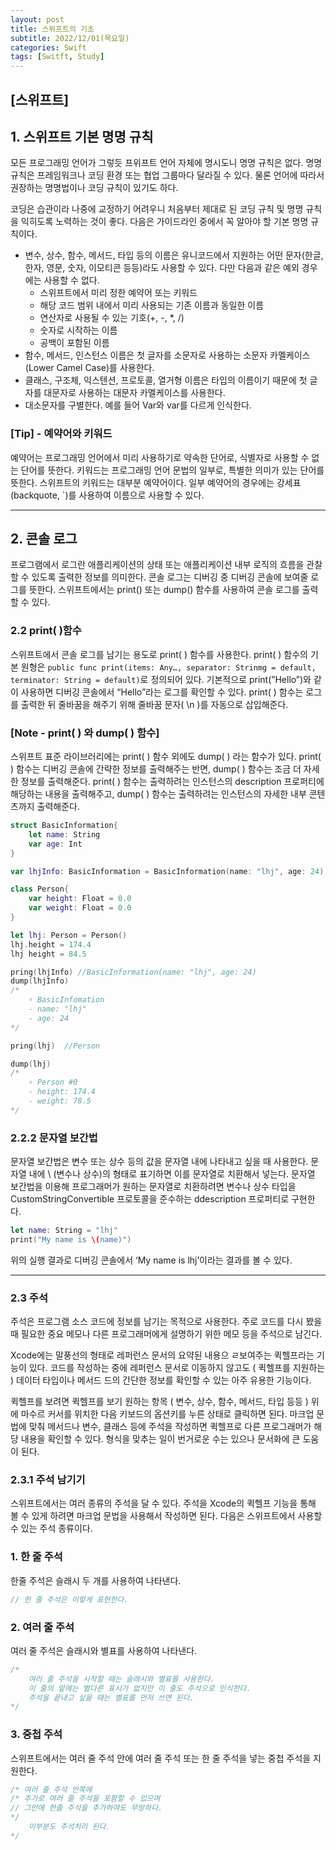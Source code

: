 ```yaml
---
layout: post
title: 스위프트의 기초
subtitle: 2022/12/01(목요일)
categories: Swift
tags: [Switft, Study]
---
```


## [스위프트]

## 1. 스위프트 기본 명명 규칙

모든 프로그래밍 언어가 그렇듯 프위프트 언어 자체에 명시도니 명명 규칙은 없다. 명명 규칙은 프레임워크나 코딩 환경 또는 협업 그룹마다 달라질 수 있다. 물론 언어에 따라서 권장하는 명명법이나 코딩 규칙이 있기도 하다.

코딩은 습관이라 나중에 교정하기 어려우니 처음부터 제대로 된 코딩 규칙 및 명명 규칙을 익히도록 노력하는 것이 좋다. 다음은 가이드라인 중에서 꼭 알아야 할 기본 명명 규칙이다.

- 변수, 상수, 함수, 메서드, 타입 등의 이름은 유니코드에서 지원하는 어떤 문자(한글, 한자, 영문, 숫자, 이모티콘 등등)라도 사용할 수 있다. 다만 다음과 같은 예외 경우에는 사용할 수 없다.
    - 스위프트에서 미리 정한 예약어 또는 키워드
    - 해당 코드 범위 내에서 미리 사용되는 기존 이름과 동일한 이름
    - 연산자로 사용될 수 있는 기호(+, -, *, /)
    - 숫자로 시작하는 이름
    - 공백이 포함된 이름
- 함수, 메서드, 인스턴스 이름은 첫 글자를 소문자로 사용하는 소문자 카멜케이스(Lower Camel Case)를 사용한다.
- 클래스, 구조체, 익스텐션, 프로토콜, 열거형 이름은 타입의 이름이기 때문에 첫 글자를 대문자로 사용하는 대문자 카멜케이스를 사용한다.
- 대소문자를 구별한다. 예를 들어 Var와 var를 다르게 인식한다.

### [Tip] - 예약어와 키워드

예약어는 프로그래밍 언어에서 미리 사용하기로 약속한 단어로, 식별자로 사용할 수 없는 단어를 뜻한다. 키워드는 프로그래밍 언어 문법의 일부로, 특별한 의미가 있는 단어를 뜻한다. 스위프트의 키워드는 대부분 예약어이다. 일부 예약어의 경우에는 강세표(backquote, `)를 사용하여 이름으로 사용할 수 있다.

---

## 2. 콘솔 로그

프로그램에서 로그란 애플리케이션의 상태 또는 애플리케이션 내부 로직의 흐름을 관찰할 수 있도록 출력한 정보를 의미한다. 콘솔 로그는 디버깅 중 디버깅 콘솔에 보여줄 로그를 뜻한다. 스위프트에서는 print() 또는 dump() 함수를 사용하여 콘솔 로그를 출력할 수 있다.

### 2.2 print( )함수

스위프트에서 콘솔 로그를 남기는 용도로 print( ) 함수를 사용한다. print( ) 함수의 기본 원형은 `public func print(items: Any…, separator: Strinmg = default, terminator: String = default)`로 정의되어 있다. 기본적으로 print(”Hello”)와 같이 사용하면 디버깅 콘솔에서 “Hello”라는 로그를 확인할 수 있다. print( ) 함수는 로그를 출력한 뒤 줄바꿈을 해주기 위해 줄바꿈 문자( \n )를 자동으로 삽입해준다.

### [Note - print( ) 와 dump( ) 함수]

스위프트 표준 라이브러리에는 print( ) 함수 외에도 dump( ) 라는 함수가 있다.  print( ) 함수는 디버깅 콘솔에 간략한 정보를 출력해주는 반면, dump( ) 함수는 조금 더 자세한 정보를 출력해준다. print( ) 함수는 출력하려는 인스턴스의 description 프로퍼티에 해당하는 내용을 출력해주고, dump( ) 함수는 출력하려는 인스턴스의 자세한 내부 콘텐츠까지 출력해준다.

```swift
struct BasicInformation{
	let name: String
	var age: Int
}

var lhjInfo: BasicInformation = BasicInformation(name: "lhj", age: 24)

class Person{
	var height: Float = 0.0
	var weight: Float = 0.0
}

let lhj: Person = Person()
lhj.height = 174.4
lhj height = 84.5

pring(lhjInfo) //BasicInformation(name: "lhj", age: 24)
dump(lhjInfo)
/*
	▿ BasicInfomation
	- name: "lhj"
	- age: 24
*/

pring(lhj)  //Person

dump(lhj)
/*
	▿ Person #0
	- height: 174.4
	- weight: 78.5
*/
```

### 2.2.2 문자열 보간법

문자열 보간법은 변수 또는 상수 등의 값을 문자열 내에 나타내고 싶을 때 사용한다. 문자열 내에 \ (변수나 상수)의 형태로 표기하면 이를 문자열로 치환해서 넣는다. 문자열 보간법을 이용해 프로그래머가 원하는 문자열로 치환하려면 변수나 상수 타입을 CustomStringConvertible 프로토콜을 준수하는 ddescription 프로퍼티로 구현한다.

```swift
let name: String = "lhj"
print("My name is \(name)")
```

위의 실행 결과로 디버깅 콘솔에서 ‘My name is lhj’이라는 결과를 볼 수 있다.

---

### 2.3 주석

주석은 프로그램 소스 코드에 정보를 남기는 목적으로 사용한다. 주로 코드를 다시 봤을 때 필요한 중요 메모나 다른 프로그래머에게 설명하기 위한 메모 등을 주석으로 남긴다.

Xcode에는 말풍선의 형태로 레퍼런스 문서의 요약된 내용으 ㄹ보여주는 퀵헬프라는 기능이 있다. 코드를 작성하는 중에 레퍼런스 문서로 이동하지 않고도 ( 퀵헬프를 지원하는 ) 데이터 타입이나 메서드 드의 간단한 정보를 확인할 수 있는 아주 유용한 기능이다.

퀵헬프를 보려면 퀵헬프를 보기 원하는 항목 ( 변수, 상수, 함수, 메서드, 타입 등등 ) 위에 마수르 커서를 위치한 다음 키보드의 옵션키를 누른 상태로 클릭하면 된다. 마크업 문법에 맞춰 메서드나 변수, 클래스 등에 주석을 작성하면 퀵헬프로 다른 프로그래머가 해당 내용을 확인할 수 있다. 형식을 맞추는 일이 번거로운 수는 있으나 문서화에 큰 도움이 된다.

### 2.3.1 주석 남기기

스위프트에서는 여러 종류의 주석을 달 수 있다. 주석을 Xcode의 퀵헬프 기능을 통해 볼 수 있게 하려면 마크업 문법을 사용해서 작성하면 된다. 다음은 스위프트에서 사용할 수 있는 주석 종류이다.

### 1. 한 줄 주석

한줄 주석은 슬래시 두 개를 사용하여 나타낸다.

```swift
// 한 줄 주석은 이렇게 표현한다.
```

### 2. 여러 줄 주석

여러 줄 주석은 슬래시와 별표를 사용하여 나타낸다.

```swift
/* 
	여러 줄 주석을 시작할 때는 슬래시와 별표를 사용한다.
	이 줄의 앞에는 별다른 표시가 없지만 이 줄도 주석으로 인식한다.
	주석을 끝내고 싶을 때는 별표를 먼저 쓰면 된다.
*/
```

### 3. 중첩 주석

스위프트에서는 여러 줄 주석 안에 여러 줄 주석 또는 한 줄 주석을 넣는 중첩 주석을 지원한다.

```swift
/* 여러 줄 주석 안쪽에
/* 추가로 여러 줄 주석을 포함할 수 있으며
// 그안에 한줄 주석을 추가하여도 무방하다.
*/
	이부분도 주석처리 된다.
*/
```
